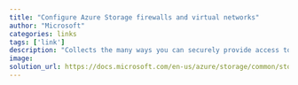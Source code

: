 ```yaml
---
title: "Configure Azure Storage firewalls and virtual networks"
author: "Microsoft"
categories: links
tags: ['link']
description: "Collects the many ways you can securely provide access to Azure Storage"
image: 
solution_url: https://docs.microsoft.com/en-us/azure/storage/common/storage-network-security?tabs=azure-portal
---
```

